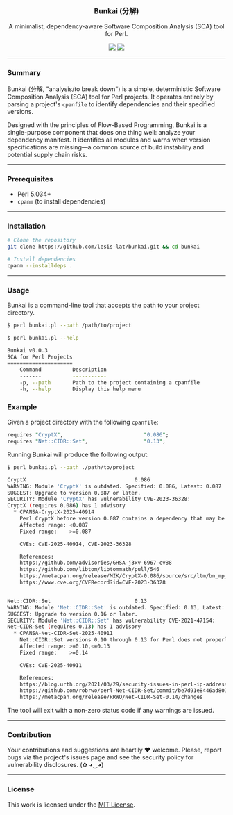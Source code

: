 <p align="center">
  <h3 align="center"><b>Bunkai (分解)</b></h3>
  <p align="center">A minimalist, dependency-aware Software Composition Analysis (SCA) tool for Perl.</p>
  <p align="center">
    <a href="https://github.com/lesis-lat/bunkai/blob/main/LICENSE.md">
      <img src="https://img.shields.io/badge/license-MIT-blue.svg">
    </a>
     <a href="https://github.com/lesis-lat/bunkai/releases">
      <img src="https://img.shields.io/badge/version-0.0.3-blue.svg">
    </a>
  </p>
</p>

---

### Summary

Bunkai (分解, "analysis/to break down") is a simple, deterministic Software Composition Analysis (SCA) tool for Perl projects. It operates entirely by parsing a project's `cpanfile` to identify dependencies and their specified versions.

Designed with the principles of Flow-Based Programming, Bunkai is a single-purpose component that does one thing well: analyze your dependency manifest. It identifies all modules and warns when version specifications are missing—a common source of build instability and potential supply chain risks.

---

### Prerequisites

-   Perl 5.034+
-   `cpanm` (to install dependencies)

---

### Installation

```bash
# Clone the repository
git clone https://github.com/lesis-lat/bunkai.git && cd bunkai

# Install dependencies
cpanm --installdeps .
```

---

### Usage

Bunkai is a command-line tool that accepts the path to your project directory.

```bash
$ perl bunkai.pl --path /path/to/project
```
```bash
$ perl bunkai.pl --help

Bunkai v0.0.3
SCA for Perl Projects
=====================
    Command          Description
    -------          -----------
    -p, --path       Path to the project containing a cpanfile
    -h, --help       Display this help menu
```

### Example

Given a project directory with the following `cpanfile`:

```perl
requires "CryptX",                          "0.086";
requires "Net::CIDR::Set",                  "0.13";
```

Running Bunkai will produce the following output:

```bash
$ perl bunkai.pl --path ./path/to/project

CryptX                                   0.086
WARNING: Module 'CryptX' is outdated. Specified: 0.086, Latest: 0.087
SUGGEST: Upgrade to version 0.087 or later.
SECURITY: Module 'CryptX' has vulnerability CVE-2023-36328:
CryptX (requires 0.086) has 1 advisory
  * CPANSA-CryptX-2025-40914
    Perl CryptX before version 0.087 contains a dependency that may be susceptible to an integer overflow.  CryptX embeds a version of the libtommath library that is susceptible to an integer overflow associated with CVE-2023-36328.
    Affected range: <0.087
    Fixed range:    >=0.087

    CVEs: CVE-2025-40914, CVE-2023-36328

    References:
    https://github.com/advisories/GHSA-j3xv-6967-cv88
    https://github.com/libtom/libtommath/pull/546
    https://metacpan.org/release/MIK/CryptX-0.086/source/src/ltm/bn_mp_grow.c
    https://www.cve.org/CVERecord?id=CVE-2023-36328


Net::CIDR::Set                           0.13
WARNING: Module 'Net::CIDR::Set' is outdated. Specified: 0.13, Latest: 0.16
SUGGEST: Upgrade to version 0.16 or later.
SECURITY: Module 'Net::CIDR::Set' has vulnerability CVE-2021-47154:
Net-CIDR-Set (requires 0.13) has 1 advisory
  * CPANSA-Net-CIDR-Set-2025-40911
    Net::CIDR::Set versions 0.10 through 0.13 for Perl does not properly handle leading zero characters in IP CIDR address strings, which could allow attackers to bypass access control that is based on IP addresses.  Leading zeros are used to indicate octal numbers, which can confuse users who are intentionally using octal notation, as well as users who believe they are using decimal notation.  Net::CIDR::Set used code from Net::CIDR::Lite, which had a similar vulnerability CVE-2021-47154.
    Affected range: >=0.10,<=0.13
    Fixed range:    >=0.14

    CVEs: CVE-2025-40911

    References:
    https://blog.urth.org/2021/03/29/security-issues-in-perl-ip-address-distros/
    https://github.com/robrwo/perl-Net-CIDR-Set/commit/be7d91e8446ad8013b08b4be313d666dab003a8a.patch
    https://metacpan.org/release/RRWO/Net-CIDR-Set-0.14/changes
```

The tool will exit with a non-zero status code if any warnings are issued.

---

### Contribution

Your contributions and suggestions are heartily ♥ welcome. Please, report bugs via the project's issues page and see the security policy for vulnerability disclosures. (✿ ◕‿◕)

---

### License

This work is licensed under the [MIT License](/LICENSE.md).

